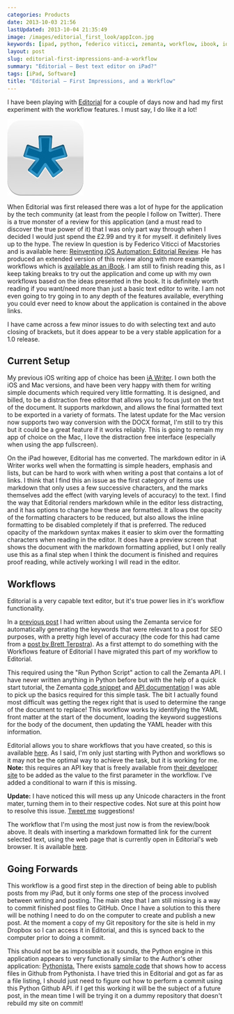 ```yaml
---
categories: Products
date: 2013-10-03 21:56
lastUpdated: 2013-10-04 21:35:49
image: /images/editorial_first_look/appIcon.jpg
keywords: [ipad, python, federico viticci, zemanta, workflow, ibook, ios, mac]
layout: post
slug: editorial-first-impressions-and-a-workflow
summary: "Editorial – Best text editor on iPad?"
tags: [iPad, Software]
title: "Editorial – First Impressions, and a Workflow"
---
```


I have been playing with [Editorial](http://omz-software.com/editorial/index.html "Editorial for iPad") for a couple of days now and had my first experiment with the workflow features. I must say, I do like it a lot!

<!--more-->
![Image](/images/editorial_first_look/appIcon.jpg "Editorial Icon")

When Editorial was first released there was a lot of hype for the application by the tech community (at least from the people I follow on Twitter). There is a true monster of a review for this application (and a must read to discover the true power of it) that I was only part way through when I decided I would just spend the £2.99 and try it for myself. it definitely lives up to the hype. The review In question is by Federico Viticci of Macstories and is available here: [Reinventing iOS Automation: Editorial Review](http://www.macstories.net/stories/editorial-for-ipad-review/ "Reinventing iOS Automation: Editorial Review"). He has produced an extended version of this review along with more example workflows which is [available as an iBook](https://itunes.apple.com/us/book/writing-on-ipad-text-automation/id697865620?mt=11&uo=4&at=10l6nh&ct=ms_editorial_announcement "Writing On The iPad: Text Automation with Editorial"). I am still to finish reading this, as I keep taking breaks to try out the application and come up with my own workflows based on the ideas presented in the book. It is definitely worth reading if you want/need more than just a basic text editor to write. I am not even going to try going in to any depth of the features available, everything you could ever need to know about the application is contained in the above links.

I have came across a few minor issues to do with selecting text and auto closing of brackets, but it does appear to be a very stable application for a 1.0 release.  

## Current Setup ##
My previous iOS writing app of choice has been [iA Writer](http://www.iawriter.com/ipad/ "iA Writer for iPad"). I own both the iOS and Mac versions, and have been very happy with them for writing simple documents which required very little formatting. It is designed, and billed, to be a distraction free editor that allows you to focus just on the text of the document. It supports markdown, and allows the final formatted text to be exported in a variety of formats. The latest update for the Mac version now supports two way conversion with the DOCX format, I'm still to try this but it could be a great feature if it works reliably.  This is going to remain my app of choice on the Mac, I love the distraction free interface (especially when using the app fullscreen).

On the iPad however, Editorial has me converted. The markdown editor in iA Writer works well when the formatting is simple headers, emphasis and lists, but can be hard to work with when writing a post that contains a lot of links. I think that I find this an issue as the first category of items use markdown that only uses a few successive characters, and the marks themselves add the effect (with varying levels of accuracy) to the text. I find the way that Editorial renders markdown while in the editor less distracting, and it has options to change how these are formatted. It allows the opacity of the formatting characters to be reduced, but also allows the inline formatting to be disabled completely if that is preferred. The reduced opacity of the markdown syntax makes it easier to skim over the formatting characters when reading in the editor. It does have a preview screen that shows the document with the markdown formatting applied, but I only really use this as a final step when I think the document is finished and requires proof reading, while actively working I will read in the editor. 

## Workflows ##
Editorial is a very capable text editor, but it's true power lies in it's workflow functionality. 

In a [previous post](/2013/08/06/a-blogging-workflow/ "A Blogging Workflow | Dev With Imagination") I had written about using the Zemanta service for automatically generating the keywords that were relevant to a post for SEO purposes, with a pretty high level of accuracy (the code for this had came from a [post by Brett Terpstra](http://brettterpstra.com/2013/03/23/auto-tagging-jekyll-posts-with-zemanta/ "Auto-Tagging Jekyll posts with Zemanta - BrettTerpstra.com")). As a first attempt to do something with the Workflows feature of Editorial I have migrated this part of my workflow to Editorial. 

This required using the "Run Python Script" action to call the Zemanta API. I have never written anything in Python before but with the help of a quick start tutorial, the Zemanta [code snippet](http://developer.zemanta.com/wiki/helloworld/python/ "Python code sample") and [API documentation](http://developer.zemanta.com/docs/suggest/ "zemanta.suggest") I was able to pick up the basics required for this simple task. The bit I actually found most difficult was getting the regex right that is used to determine the range of the document to replace! This workflow works by identifying the YAML front matter at the start of the document, loading the keyword suggestions for the body of the document, then updating the YAML header with this information.

Editorial allows you to share workflows that you have created, so this is available [here](http://editorial-app.appspot.com/workflow/5136686396735488/zgbeHU5QcX8 "Editorial Workflow — Insert Keywords"). As I said, I'm only just starting with Python and workflows so it may not be the optimal way to achieve the task, but it is working for me. **Note:** this requires an API key that is freely available from [their developer site](http://developer.zemanta.com/docs/ "Zemanta Documentation") to be added as the value to the first parameter in the workflow. I've added a conditional to warn if this is missing. 

**Update:** I have noticed this will mess up any Unicode characters in the front mater, turning them in to their respective codes. Not sure at this point how to resolve this issue. [Tweet me](https://twitter.com/davidhutchison "Twitter") suggestions!

The workflow that I'm using the most just now is from the review/book above. It deals with inserting a markdown formatted link for the current selected text, using the web page that is currently open in Editorial's web browser. It is available [here](http://editorial-app.appspot.com/workflow/6258007868440576/-PjiU8b7VOw "Editorial Workflow — Links"). 

## Going Forwards ##
This workflow is a good first step in the direction of being able to publish posts from my iPad, but it only forms one step of the process involved between writing and posting. The main step that I am still missing is a way to commit finished post files to GitHub. Once I have a solution to this there will be nothing I need to do on the computer to create and publish a new post. At the moment a copy of my Git repository for the site is held in my Dropbox so I can access it in Editorial, and this is synced back to the computer prior to doing a commit.

This should not be as impossible as it sounds, the Python engine in this application appears to very functionally similar to the Author's other application: [Pythonista.](http://omz-software.com/pythonista/ "Pythonista") There exists [sample code](http://omz-software.com/pythonista/forums/discussion/30/access-your-github-account-from-pythonista/p1 "Access your Github Account from Pythonista - Pythonista Forums") that shows how to access files in Github from Pythonista. I have tried this in Editorial and got as far as a file listing, I should just need to figure out how to perform a commit using this Python Github API. if I get this working it will be the subject of a future post, in the mean time I will be trying it on a dummy repository that doesn't rebuild my site on commit!
